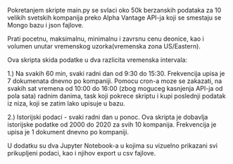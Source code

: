 Pokretanjem skripte main.py se svlaci oko 50k berzanskih podataka za 10 velikih svetskih kompanija preko Alpha Vantage API-ja koji se smestaju se Mongo bazu i json fajlove.

Prati pocetnu, maksimalnu, minimalnu i zavrsnu cenu deonice, kao i volumen unutar vremenskog uzorka(vremenska zona US/Eastern). 

Ova skripta skida podatke u dva razlicita vremenska intervala:

1.) Na svakih 60 min, svaki radni dan od 9:30 do 15:30. Frekvencija upisa je 7 dokumenata dnevno po kompaniji. Pomocu cron-a moze se zakazati, na svakih sat vremena od 10:00 do 16:00 (zbog moguceg kasnjenja API-ja od pola sata) radnim danima, task koji pokrece skriptu i kupi poslednji podatak iz niza, koji se zatim lako upisuje u bazu.

2.) Istorijski podaci - svaki radni dan u ponoc. Ova skripta je dobavlja istorijske podatke od 2000 do 2020 za svih 10 kompanija. Frekvencija je upisa je 1 dokument dnevno po kompaniji.

U dodatku su dva Jupyter Notebook-a u kojima su vizuelno prikazani svi prikupljeni podaci, kao i njihov export u csv fajlove.   

